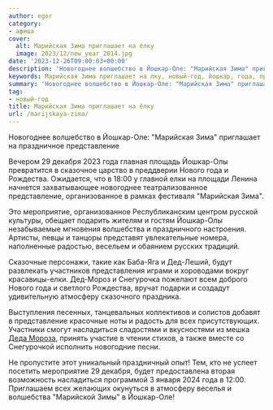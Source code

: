 ```yaml
---
author: egor
category:
- афиша
cover:
  alt: Марийская Зима приглашает на ёлку
  image: 2023/12/new_year_2014.jpg
date: '2023-12-26T09:00:03+00:00'
description: 'Новогоднее волшебство в Йошкар-Оле: "Марийская Зима" приглашает на праздничное представление Вечером 29 декабря 2023 года главная площадь Йошкар-Олы...'
keywords: Марийская Зима приглашает на лку, новый-год, йошкар, года, представление, новогоднее, оле, марийская, зима, декабря, олы, нового, рождества, елки, организованное, мероприятие, волшебства
summary: 'Новогоднее волшебство в Йошкар-Оле: "Марийская Зима" приглашает на праздничное представление Вечером 29 декабря 2023 года главная площадь Йошкар-Олы...'
tag:
- новый-год
title: Марийская Зима приглашает на ёлку
url: /marijskaya-zima/
---
```


Новогоднее волшебство в Йошкар-Оле: "Марийская Зима" приглашает на праздничное представление

Вечером 29 декабря 2023 года главная площадь Йошкар-Олы превратится в сказочное царство в преддверии Нового года и Рождества. Ожидается, что в 18:00 у главной елки на площади Ленина начнется захватывающее новогоднее театрализованное представление, организованное в рамках фестиваля "Марийская Зима".

Это мероприятие, организованное Республиканским центром русской культуры, обещает подарить жителям и гостям Йошкар-Олы незабываемые мгновения волшебства и праздничного настроения. Артисты, певцы и танцоры представят увлекательные номера, наполненные радостью, весельем и обаянием русских традиций.

Сказочные персонажи, такие как Баба-Яга и Дед-Леший, будут развлекать участников представления играми и хороводами вокруг красавицы-елки. Дед-Мороз и Снегурочка пожелают всем доброго Нового года и светлого Рождества, вручат подарки и создадут удивительную атмосферу сказочного праздника.

Выступления песенных, танцевальных коллективов и солистов добавят в представление красочные ноты и радость для всех присутствующих. Участники смогут насладиться сладостями и вкусностями из мешка [Деда Мороза](/marijskij-ded-moroz-jushto-kugyza/), принять участие в чтении стихов, а также вместе со Снегурочкой исполнить новогодние песни.

Не пропустите этот уникальный праздничный опыт! Тем, кто не успеет посетить мероприятие 29 декабря, будет предоставлена вторая возможность насладиться программой 3 января 2024 года в 12:00. Приглашаем всех желающих окунуться в атмосферу веселья и волшебства "Марийской Зимы" в Йошкар-Оле!